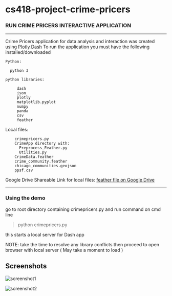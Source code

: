 # cs418-project-crime-pricers

### RUN CRIME PRICERS INTERACTIVE APPLICATION
-------------------
Crime Pricers application for data analysis and interaction was created
using [Plotly Dash](https://plot.ly/dash)
To run the application you must have the following installed/downloaded

```
Python:

  python 3
  
python libraries:

     dash
     json
     plotly
     matplotlib.pyplot
     numpy
     panda
     csv
     feather
```

Local files:

```
    crimepricers.py
    CrimeApp directory with:
      Preprocess_Feather.py
      Utilities.py
    CrimeData.feather
    crime_community.feather
    chicago_communities.geojson
    ppsf.csv

```

Google Drive Shareable Link for local files:
[feather file on Google Drive](https://drive.google.com/drive/folders/1BS6PZmcE__zm3osqLRcJre1Fz6PjuC9L?usp=sharing)

----------------------------------------
### Using the demo

go to root directory containing crimepricers.py and run command on cmd line

> python crimepricers.py

this starts a local server for Dash app

NOTE: take the time to resolve any library conflicts
then proceed to open browser with local server ( May take a moment to load )


## Screenshots

![screenshot1](images/screenshot1.png)

![screenshot2](images/screenshot2.png)
